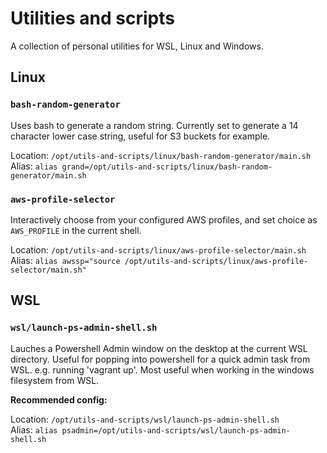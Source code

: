 # Utilities and scripts

A collection of personal utilities for WSL, Linux and Windows.

## Linux

### `bash-random-generator`
Uses bash to generate a random string. Currently set to generate a 14 character lower case string, useful for S3 buckets for example. 

Location: `/opt/utils-and-scripts/linux/bash-random-generator/main.sh`
Alias: `alias grand=/opt/utils-and-scripts/linux/bash-random-generator/main.sh`

### `aws-profile-selector`
Interactively choose from your configured AWS profiles, and set choice as `AWS_PROFILE` in the current shell.

Location: `/opt/utils-and-scripts/linux/aws-profile-selector/main.sh`
Alias: `alias awssp="source /opt/utils-and-scripts/linux/aws-profile-selector/main.sh"`

## WSL

### `wsl/launch-ps-admin-shell.sh`
Lauches a Powershell Admin window on the desktop at the current WSL directory. Useful for popping into powershell for a quick admin task from WSL. e.g. running 'vagrant up'. Most useful when working in the windows filesystem from WSL.

**Recommended config:**

Location: `/opt/utils-and-scripts/wsl/launch-ps-admin-shell.sh`  
Alias: `alias psadmin=/opt/utils-and-scripts/wsl/launch-ps-admin-shell.sh`  
